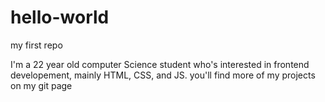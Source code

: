 # hello-world
my first repo

I'm a 22 year old computer Science student who's interested in frontend developement, mainly HTML, CSS, and JS. you'll find more of my projects on my git page
